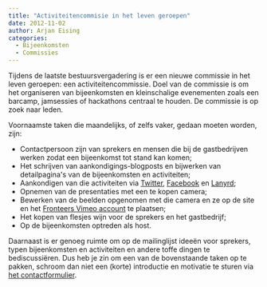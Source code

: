 ```yaml
---
title: "Activiteitencommisie in het leven geroepen"
date: 2012-11-02
author: Arjan Eising
categories: 
  - Bijeenkomsten
  - Commissies
---
```

Tijdens de laatste bestuursvergadering is er een nieuwe commissie in het leven geroepen: een activiteitencommissie. Doel van de commissie is om het organiseren van bijeenkomsten en kleinschalige evenementen zoals een barcamp, jamsessies of hackathons centraal te houden. De commissie is op zoek naar leden.

Voornaamste taken die maandelijks, of zelfs vaker, gedaan moeten worden, zijn:

* Contactpersoon zijn van sprekers en mensen die bij de gastbedrijven werken zodat een bijeenkomst tot stand kan komen;
* Het schrijven van aankondigings-blogposts en bijwerken van detailpagina's van de bijeenkomsten en activiteiten;
* Aankondigen van die activiteiten via [Twitter](https://twitter.com/fronteers), [Facebook](http://www.facebook.com/fronteers) en [Lanyrd](http://lanyrd.com/profile/fronteers/);
* Opnemen van de presentaties met een te kopen camera;
* Bewerken van de beelden opgenomen met die camera en ze op de site en het [Fronteers Vimeo account](http://www.vimeo.com/fronteers) te plaatsen;
* Het kopen van flesjes wijn voor de sprekers en het gastbedrijf;
* Op de bijeenkomsten optreden als host.

Daarnaast is er genoeg ruimte om op de mailinglijst ideeën voor sprekers, typen bijeenkomsten en activiteiten en andere toffe dingen te bediscussiëren. Dus heb je zin om een van de bovenstaande taken op te pakken, schroom dan niet een (korte) introductie en motivatie te sturen via [het contactformulier](/contact).
